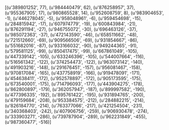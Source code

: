 [(u'389801252', 77),
 (u'984440479', 62),
 (u'876258957', 37),
 (u'955367905', 17),
 (u'980865528', 14),
 (u'952608759', 8),
 (u'983904653', -1),
 (u'446278045', -5),
 (u'958048961', -6),
 (u'959454698', -15),
 (u'284815942', -17),
 (u'607974779', -19),
 (u'600843984', -21),
 (u'876291194', -27),
 (u'946755072', -30),
 (u'696463126', -37),
 (u'985072363', -37),
 (u'472143590', -46),
 (u'658511662', -48),
 (u'721512660', -69),
 (u'909566506', -69),
 (u'931854667', -86),
 (u'551682016', -87),
 (u'933166032', -90),
 (u'949244365', -91),
 (u'579581125', -99),
 (u'850417475', -99),
 (u'667861049', -105),
 (u'447339142', -105),
 (u'633246396', -105),
 (u'544007664', -116),
 (u'516561342', -122),
 (u'374254473', -122),
 (u'963073142', -140),
 (u'491903216', -148),
 (u'291676451', -157),
 (u'956081467', -158),
 (u'970817084', -165),
 (u'437758919', -166),
 (u'919478091', -171),
 (u'454638411', -172),
 (u'952578897', -172),
 (u'905173595', -175),
 (u'673540001', -175),
 (u'714796093', -177),
 (u'443904275', -178),
 (u'862800897', -179),
 (u'362057947', -187),
 (u'899997582', -190),
 (u'477396335', -192),
 (u'895761422', -195),
 (u'931894765', -200),
 (u'479159684', -208),
 (u'953384575', -212),
 (u'284882215', -214),
 (u'826184770', -214),
 (u'763377066', -217),
 (u'421254504', -231),
 (u'340368403', -242),
 (u'407906756', -259),
 (u'906930478', -274),
 (u'333903271', -286),
 (u'739787904', -289),
 (u'962231849', -455),
 (u'987360477', -516)]

